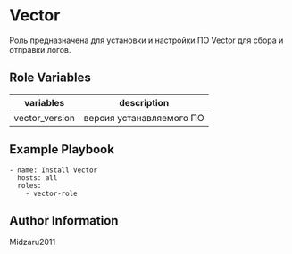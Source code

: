 Vector
=========

Роль предназначена для установки и настройки ПО Vector для сбора и отправки логов.


Role Variables
--------------

| variables | description |
|--------|-----------|
| vector_version | версия устанавляемого ПО |


Example Playbook
----------------
```
- name: Install Vector
  hosts: all
  roles:
    - vector-role
```

Author Information
------------------

Midzaru2011 
